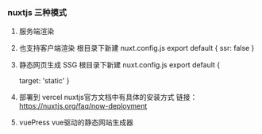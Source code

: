 ### nuxtjs 三种模式
  1. 服务端渲染
  2. 也支持客户端渲染
    根目录下新建 nuxt.config.js
      export default {
        ssr: false
      }
  3. 静态网页生成 SSG
    根目录下新建 nuxt.config.js
      export default {
        <!-- ssr: false, -->
        target: 'static'
      }

  4. 部署到 vercel  nuxtjs官方文档中有具体的安装方式
    链接： https://nuxtjs.org/faq/now-deployment

  5. vuePress vue驱动的静态网站生成器